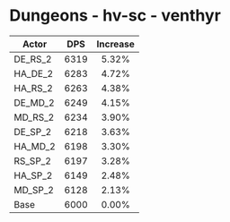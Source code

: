 # Dungeons - hv-sc - venthyr
| Actor | DPS | Increase |
|---|:---:|:---:|
|DE_RS_2|6319|5.32%|
|HA_DE_2|6283|4.72%|
|HA_RS_2|6263|4.38%|
|DE_MD_2|6249|4.15%|
|MD_RS_2|6234|3.90%|
|DE_SP_2|6218|3.63%|
|HA_MD_2|6198|3.30%|
|RS_SP_2|6197|3.28%|
|HA_SP_2|6149|2.48%|
|MD_SP_2|6128|2.13%|
|Base|6000|0.00%|
